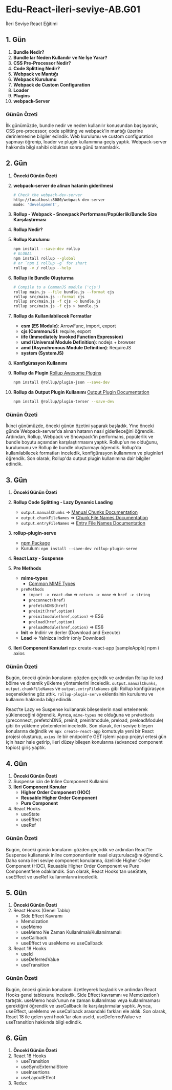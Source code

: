# Edu-React-ileri-seviye-AB.G01

İleri Seviye React Eğitimi

## 1. Gün

01. **Bundle Nedir?**
02. **Bundle lar Neden Kullanılır ve Ne İşe Yarar?**
03. **CSS Pre-Processor Nedir?**
04. **Code Splitting Nedir?**
05. **Webpack ve Mantığı**
6. **Webpack Kurulumu**
7. **Webpack de Custom Configuration**
8. **Loader**
9. **Plugins**
10. **webpack-Server**

### Günün Özeti

İlk günümüzde, bundle nedir ve neden kullanılır konusundan başlayarak, CSS pre-processor, code splitting ve webpack'in mantığı üzerine derinlemesine bilgiler edindik. Web kurulumu ve custom configuration yapmayı öğrenip, loader ve plugin kullanımına geçiş yaptık. Webpack-server hakkında bilgi sahibi olduktan sonra günü tamamladık.

## 2. Gün

1. **Önceki Günün Özeti**
2. **webpack-server de alinan hatanin giderilmesi**

    ```bash
    # Check the webpack-dev-server
    http://localhost:8080/webpack-dev-server
    mode: 'development',
    ```

3. **Rollup - Webpack - Snowpack Performans/Popülerlik/Bundle Size Karşılaştırması**
4. **Rollup Nedir?**
5. **Rollup Kurulumu**

    ```bash
    npm install --save-dev rollup
    # GLOBAL
    npm install rollup --global
    # or `npm i rollup -g` for short
    rollup -v / rollup --help
    ```

6. **Rollup ile Bundle Oluşturma**

    ```bash
    # Compile to a CommonJS module ('cjs')
    rollup main.js --file bundle.js --format cjs
    rollup src/main.js --format cjs
    rollup src/main.js -f cjs -o bundle.js
    rollup src/main.js -f cjs > bundle.js
    ```

7. **Rollup da Kullanılabilecek Formatlar**
    - **esm (ES Module)**: ArrowFunc, import, export
    - **cjs (CommonJS)**: require, export
    - **iife (Immediately Invoked Function Expression)**
    - **umd (Universal Module Definition)**: nodejs + browser
    - **amd (Asynchronous Module Definition)**: RequireJS
    - **system (SystemJS)**
8. **Konfigürasyon Kullanımı**
9. **Rollup da Plugin**
    [Rollup Awesome Plugins](https://github.com/rollup/awesome)

    ```bash
    npm install @rollup/plugin-json --save-dev
    ```

10. **Rollup da Output Plugin Kullanımı**
    [Output Plugin Documentation](https://rollupjs.org/plugin-development/#build-hooks)

    ```bash
    npm install @rollup/plugin-terser --save-dev
    ```

### Günün Özeti

İkinci günümüzde, önceki günün özetini yaparak başladık. Yine önceki günde Webpack-server'da alınan hatanın nasıl giderileceğini öğrendik. Ardından, Rollup, Webpack ve Snowpack'in performans, popülerlik ve bundle boyutu açısından karşılaştırmasını yaptık. Rollup'un ne olduğunu, kurulumunu ve Rollup ile bundle oluşturmayı öğrendik. Rollup'da kullanılabilecek formatları inceledik, konfigürasyon kullanımını ve pluginleri öğrendik. Son olarak, Rollup'da output plugin kullanımına dair bilgiler edindik.

## 3. Gün

1. **Önceki Günün Özeti**

2. **Rollup Code Splitting - Lazy Dynamic Loading**
   - `output.manualChunks` => [Manual Chunks Documentation](https://rollupjs.org/configuration-options/#output-manualchunks)
   - `output.chunkFileNames` => [Chunk File Names Documentation](https://rollupjs.org/configuration-options/#output-chunkfilenames)
   - `output.entryFileNames` => [Entry File Names Documentation](https://rollupjs.org/configuration-options/#output-entryfilenames)

3. **rollup-plugin-serve**
   - [npm Package](https://www.npmjs.com/package/rollup-plugin-serve)
   - Kurulum: `npm install --save-dev rollup-plugin-serve`

4. **React Lazy - Suspense**

5. **Pre Methods**
   - **mime-types**
     - [Common MIME Types](https://developer.mozilla.org/en-US/docs/Web/HTTP/Basics_of_HTTP/MIME_types/Common_types)
   - `preMethods`
     - `import -> react-dom` => `return -> none` => `href -> string`
     - `preconnect(href)`
     - `prefetchDNS(href)`
     - `preinit(href,option)`
     - `preinitmodule(href,option)` => ES6
     - `preload(href,option)`
     - `preloadModule(href,option)` => ES6
   - **Init** => Indirir ve derler (Download and Execute)
   - **Load** => Yalnizca indirir (only Download)

6. **Ileri Component Konulari**
npx create-react-app [sampleApple]
npm i axios

### Günün Özeti

Bugün, önceki günün konularını gözden geçirdik ve ardından Rollup ile kod bölme ve dinamik yükleme yöntemlerini inceledik. `output.manualChunks`, `output.chunkFileNames` ve `output.entryFileNames` gibi Rollup konfigürasyon seçeneklerine göz attık. `rollup-plugin-serve` eklentisinin kurulumu ve kullanımı hakkında bilgi edindik.

React'te Lazy ve Suspense kullanarak bileşenlerin nasıl ertelenerek yükleneceğini öğrendik. Ayrıca, `mime-types` ne olduğuna ve `preMethods` (preconnect, prefetchDNS, preinit, preinitmodule, preload, preloadModule) gibi ön yükleme yöntemlerini inceledik. Son olarak, ileri seviye bileşen konularına değindik ve `npx create-react-app` komutuyla yeni bir React projesi oluşturup, `axios` ile bir endpoint'e GET işlemi yapıp projeyi ertesi gün için hazır hale getirip, ileri düzey bileşen konularına (advanced component topics) giriş yaptık.

## 4. Gün

1. **Önceki Günün Özeti**
2. Suspense icin de Inline Component Kullanimi
3. **Ileri Component Konular**
   - **Higher Order Component (HOC)**
   - **Reusable Higher Order Component**
   - **Pure Component**
4. React Hooks
   - useState
   - useEffect
   - useRef
  
### Günün Özeti

Bugün, önceki günün konularını gözden geçirdik ve ardından React'te Suspense kullanarak inline componentlerin nasıl oluşturulacağını öğrendik. Daha sonra ileri seviye component konularına, özellikle Higher Order Component (HOC), Reusable Higher Order Component ve Pure Component'lere odaklandık. Son olarak, React Hooks'tan useState, useEffect ve useRef kullanımlarını inceledik.

## 5. Gün

1. **Önceki Günün Özeti**
2. React Hooks (Genel Tablo)
   - Side Effect Kavramı
   - Memoization
   - useMemo
   - useMemo Ne Zaman Kullanılmalı/Kullanılmamalı
   - useCallback
   - useEffect vs useMemo vs useCallback
3. React 18 Hooks
   - useId
   - useDeferredValue
   - useTransition

### Günün Özeti

Bugün, önceki günün konularını özetleyerek başladık ve ardından React Hooks genel tablosunu inceledik. Side Effect kavramını ve Memoization'ı tartıştık. useMemo hook'unun ne zaman kullanılması veya kullanılmaması gerektiğini öğrendik ve useCallback ile karşılaştırmalar yaptık. Ayrıca, useEffect, useMemo ve useCallback arasındaki farkları ele aldık. Son olarak, React 18 ile gelen yeni hook'lar olan useId, useDeferredValue ve useTransition hakkında bilgi edindik.

## 6. Gün

1. **Önceki Günün Özeti**
2. React 18 Hooks
   - useTransition
   - useSyncExternalStore
   - useInsertions
   - useLayoutEffect
3. Redux
